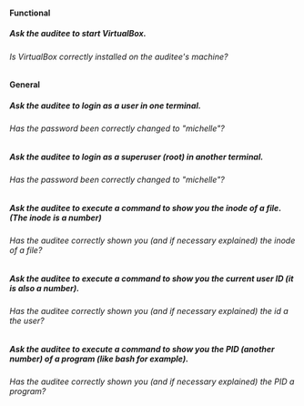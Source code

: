 #### Functional

##### Ask the auditee to start VirtualBox.

###### Is VirtualBox correctly installed on the auditee's machine?

#### General

##### Ask the auditee to login as a user in one terminal.

###### Has the password been correctly changed to "michelle"?

##### Ask the auditee to login as a superuser (root) in another terminal.

###### Has the password been correctly changed to "michelle"?

##### Ask the auditee to execute a command to show you the inode of a file. (The inode is a number)

###### Has the auditee correctly shown you (and if necessary explained) the inode of a file?

##### Ask the auditee to execute a command to show you the current user ID (it is also a number).

###### Has the auditee correctly shown you (and if necessary explained) the id a the user?

##### Ask the auditee to execute a command to show you the PID (another number) of a program (like bash for example).

###### Has the auditee correctly shown you (and if necessary explained) the PID a program?
